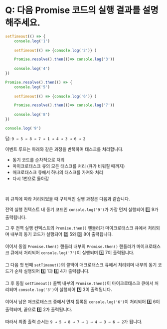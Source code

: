 # Q: 다음 Promise 코드의 실행 결과를 설명해주세요.

```javascript
setTimeout(() => {
    console.log('1')
    
    setTimeout(() => {console.log('2')} )

    Promise.resolve().then(()=> console.log('3'))
    
    console.log('4')
})

Promise.resolve().then(() => {
    console.log('5')
    
    setTimeout(() => {console.log('6')} )

    Promise.resolve().then(()=> console.log('7'))
    
    console.log('8')
})

console.log('9')
```
답: `9 → 5 → 8 → 7 → 1 → 4 → 3 → 6 → 2`

이벤트 루프는 아래와 같은 과정을 반복하여 태스크를 처리합니다.
- 동기 코드를 순차적으로 처리
- 마이크로태스크 큐의 모든 태스크를 처리 (큐가 비워질 때까지)
- 매크로태스크 큐에서 하나의 태스크를 가져와 처리
- 다시 1번으로 돌아감

<br/>

위 규칙에 따라 처리되었을 때 구체적인 실행 과정은 다음과 같습니다.

전역 실행 컨텍스트 내 동기 코드인 `console.log('9')`가 가장 먼저 실행되어 1️⃣ 9가 출력됩니다.

그 후 전역 실행 컨텍스트의 `Promise.then()` 핸들러가 마이크로태스크 큐에서 처리되며 내부의 동기 코드가 실행되어 2️⃣ 5와 3️⃣ 8이 출력됩니다.

이어서 동일 `Promise.then()` 핸들러 내부의 `Promise.then()` 핸들러가 마이크로태스크 큐에서 처리되어 `console.log('7')`이 실행되며 4️⃣ 7이 출력됩니다.

그 다음 첫 번째 `setTimeout()`의 콜백이 매크로태스크 큐에서 처리되며 내부의 동기 코드가 순차 실행되어 5️⃣ 1과 6️⃣ 4가 출력됩니다.

그 후 동일 `setTimeout()` 콜백 내부의 `Promise.then()`이 마이크로태스크 큐에서 처리되며 `console.log('3')`이 실행되어 7️⃣ 3이 출력됩니다.

이어서 남은 매크로태스크 중에서 먼저 등록된 `console.log('6')`이 처리되어 8️⃣ 6이 출력되며, 끝으로 9️⃣ 2가 출력됩니다.

따라서 최종 출력 순서는 `9 → 5 → 8 → 7 → 1 → 4 → 3 → 6 → 2`가 됩니다.





